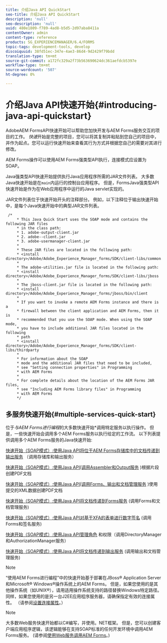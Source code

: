```yaml
---
title: 介绍Java API QuickStart
seo-title: 介绍Java API QuickStart
description: 'null'
seo-description: 'null'
uuid: 480e1809-f789-4ad8-b5d5-2d97aba8411a
contentOwner: admin
content-type: reference
products: SG_EXPERIENCEMANAGER/6.4/FORMS
topic-tags: development-tools, develop
discoiquuid: 38fd51ec-347e-4ae3-86d4-9d2429f79bdd
translation-type: tm+mt
source-git-commit: a172fc329a2f73b563690624dc361aefdcb5397e
workflow-type: tm+mt
source-wordcount: '507'
ht-degree: 0%

---
```



# 介绍Java API快速开始{#introducing-java-api-quickstart}

AdobeAEM FormsAPI快速开始可以帮助您加快开发与AEM Forms服务交互的项目的工作。 *快速*&#x200B;开始是完整的项目，您可以将其复制并粘贴到您自己的项目中，并作为起点。您可以运行快速开始来查看其行为方式并根据您自己的需要对其进行修改。

AEM Forms操作可以使用AEM Forms强类型API执行，连接模式应设置为SOAP。

Java强类型API快速开始提供执行Java应用程序所需的JAR文件列表。 大多数Java快速开始是在`main`内运行的控制台应用程序。 但是，FormsJava强类型API快速开始是作为在Web应用程序中运行的Java servlet实现的。

JAR文件列表位于快速开始开头的注释部分。 例如，以下注释位于输出快速开始中，是每个Java快速开始中的典型JAR文件列表。

```as3
 /* 
     * This Java Quick Start uses the SOAP mode and contains the following JAR files 
     * in the class path: 
     * 1. adobe-output-client.jar 
     * 2. adobe--client.jar 
     * 3. adobe-usermanager-client.jar 
     * 
     * These JAR files are located in the following path: 
     * <install directory>/Adobe/Adobe_Experience_Manager_forms/SDK/client-libs/common 
     * 
     * The adobe-utilities.jar file is located in the following path: 
     * <install directory>/Adobe/Adobe_Experience_Manager_forms/SDK/client-libs/jboss 
     * 
     * The jboss-client.jar file is located in the following path: 
     * <install directory>/Adobe/Adobe_Experience_Manager_forms/jboss/bin/client 
     * 
     * If you want to invoke a remote AEM Forms instance and there is a 
     * firewall between the client application and AEM Forms, then it is  
     * recommended that you use the SOAP mode. When using the SOAP mode,  
     * you have to include additional JAR files located in the following  
     * path 
     * <install directory>/Adobe/Adobe_Experience_Manager_forms/SDK/client-libs/thirdparty 
     * 
     * For information about the SOAP  
     * mode and the additional JAR files that need to be included,  
     * see "Setting connection properties" in Programming  
     * with AEM Forms 
     * 
     * For complete details about the location of the AEM Forms JAR files,  
     * see "Including AEM Forms library files" in Programming  
     * with AEM Forms 
     */
```

## 多服务快速开始{#multiple-services-quick-start}

位于*与AEM Forms进行编程*的大多数快速开始*调用特定服务以执行操作。 但是，一些快速开始会调用多个AEM Forms服务以执行给定的工作流。 以下列表提供调用多个AEM Forms服务的Java快速开始:

[快速开始（SOAP模式）:使用Java API将位于AEM Forms存储库中的文档传递到输出服务](/help/forms/developing/output-service-java-api-quick.md#quick-start-soap-mode-passing-a-document-located-in-the-repository-to-the-output-service-using-the-java-api) （调用存储库和输出服务）

[快速开始（SOAP模式）:使用Java API(调用Assembler和Output服务](/help/forms/developing/output-service-java-api-quick.md#quick-start-soap-mode-creating-a-pdf-document-based-on-fragments-using-the-java-api) )根据片段创建PDF文档

[快速开始（SOAP模式）:使用Java API(调用Forms、输出和文档管理服务](/help/forms/developing/forms-service-api-quick-starts.md#quick-start-soap-mode-creating-pdf-documents-with-submitted-xml-data-using-the-java-api) )使用提交的XML数据创建PDF文档

[快速开始（SOAP模式）:使用Java API将文档传递到Forms服务](/help/forms/developing/forms-service-api-quick-starts.md#quick-start-soap-mode-passing-documents-to-the-forms-service-using-the-java-api) (调用Forms和文档管理服务)

[快速开始（SOAP模式）:使用Java API对基于XFA的表单进行数字签名](/help/forms/developing/signature-service-java-api-quick.md#quick-start-soap-mode-digitally-signing-a-xfa-based-form-using-the-java-api) (调用Forms和签名服务)

[快速开始（SOAP模式）:使用Java API管理角色](/help/forms/developing/user-manager-java-api-quick.md#quick-start-soap-mode-managing-roles-and-permissions-using-the-java-api) 和权限（调用DirectoryManager和AuthorizationManager服务）

[快速开始（SOAP模式）:使用Java API将文档传递到输出服务](/help/forms/developing/output-service-java-api-quick.md#quick-start-soap-mode-passing-documents-to-the-output-service-using-the-java-api) (调用输出和文档管理服务)

>[!NOTE]
>
>“使用AEM Forms进行编程”中的快速开始基于部署在JBoss® Application Server和Microsoft® Windows®操作系统上的AEM Forms。 但是，如果您使用的是其他操作系统（如UNIX®），请用适用操作系统支持的路径替换Windows特定路径。 同样，如果您使用的是另一台J2EE应用程序服务器，请确保指定有效的连接属性。 （请参阅[设置连接属性](/help/forms/developing/invoking-aem-forms-using-java.md#setting-connection-properties)。）

>[!NOTE]
>
>大多数Web服务快速开始都以C#编写，并使用。NET框架。 但是，您可以创建客户端应用程序逻辑，该逻辑能够在支持SOAP标准的任何开发环境中调用AEM Forms服务。 (请参阅[使用Web服务调用AEM Forms](/help/forms/developing/invoking-aem-forms-using-web.md#invoking-aem-forms-using-web-services)。)

